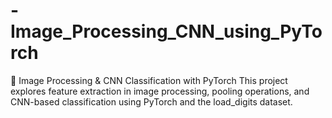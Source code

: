 # -Image_Processing_CNN_using_PyTorch
📸 Image Processing &amp; CNN Classification with PyTorch This project explores feature extraction in image processing, pooling operations, and CNN-based classification using PyTorch and the load_digits dataset.
